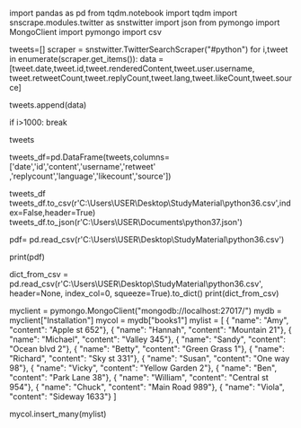 import pandas as pd
from tqdm.notebook import tqdm
import snscrape.modules.twitter as snstwitter
import json
from pymongo import MongoClient
import pymongo
import csv



tweets=[]
scraper = snstwitter.TwitterSearchScraper("#python")
for i,tweet in enumerate(scraper.get_items()):
  data = [tweet.date,tweet.id,tweet.renderedContent,tweet.user.username,
          tweet.retweetCount,tweet.replyCount,tweet.lang,tweet.likeCount,tweet.source]

  tweets.append(data)

  if i>1000:
    break
     

      
tweets

tweets_df=pd.DataFrame(tweets,columns=['date','id','content','username','retweet'
,'replycount','language','likecount','source'])

tweets_df
tweets_df.to_csv(r'C:\Users\USER\Desktop\StudyMaterial\python36.csv',index=False,header=True)
tweets_df.to_json(r'C:\Users\USER\Documents\python37.json')


pdf= pd.read_csv(r'C:\Users\USER\Desktop\StudyMaterial\python36.csv')


print(pdf)

dict_from_csv = pd.read_csv(r'C:\Users\USER\Desktop\StudyMaterial\python36.csv', header=None, index_col=0, squeeze=True).to_dict()
print(dict_from_csv)


myclient = pymongo.MongoClient("mongodb://localhost:27017/")
mydb = myclient["Installation"]
mycol = mydb["books1"]
mylist = [
  { "name": "Amy", "content": "Apple st 652"},
  { "name": "Hannah", "content": "Mountain 21"},
  { "name": "Michael", "content": "Valley 345"},
  { "name": "Sandy", "content": "Ocean blvd 2"},
  { "name": "Betty", "content": "Green Grass 1"},
  { "name": "Richard", "content": "Sky st 331"},
  { "name": "Susan", "content": "One way 98"},
  { "name": "Vicky", "content": "Yellow Garden 2"},
  { "name": "Ben", "content": "Park Lane 38"},
  { "name": "William", "content": "Central st 954"},
  { "name": "Chuck", "content": "Main Road 989"},
  { "name": "Viola", "content": "Sideway 1633"}
]




mycol.insert_many(mylist)
